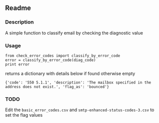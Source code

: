 ## Readme

### Description
A simple function to classify email by checking the diagnostic value


### Usage

```
from check_error_codes import classify_by_error_code
error = classify_by_error_code(diag_code)
print error
```

returns a dictionary with details below if found otherwise empty

```
{'code': '550 5.1.1', 'description': 'The mailbox specified in the address does not exist.', 'flag_as': 'bounced'}
```

### TODO
Edit the `basic_error_codes.csv` and `smtp-enhanced-status-codes-3.csv` to set the flag values